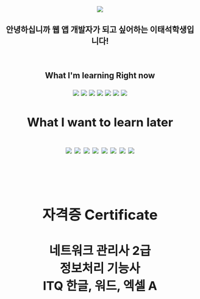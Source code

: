 <p align="center">
  <img src="https://capsule-render.vercel.app/api?type=slice&color=50BCDF&height=300&section=header&text=Welcome&fontColor=FFFFFF&fontSize=90&animation=fadeIn"/>
</p>
<h2 align="center">
  안녕하십니까 웹 앱 개발자가 되고 싶어하는 이태석학생입니다!
</h2>
<br>
<h2 align = "center">What I'm learning Right now<h/2>
<p>
<img src="https://img.shields.io/badge/React-61dafb?style=for-the-badge&logo=React&logoColor=black">
<img src="https://img.shields.io/badge/Python-3776ab?style=for-the-badge&logo=Python&logoColor=black">
<img src="https://img.shields.io/badge/MySQL-4479a1?style=for-the-badge&logo=MySQL&logoColor=black">
<img src="https://img.shields.io/badge/JS-F7df1e\?style=for-the-badge&logo=JavaScript&logoColor=black">
<img src="https://img.shields.io/badge/Java-ff7800?style=for-the-badge&logo=JAVA&logoColor=black">
<img src="https://img.shields.io/badge/Kotlin-7f52ff?style=for-the-badge&logo=Kotlin&logoColor=black">
<img src="https://img.shields.io/badge/SpringBOOT-6db33f?style=for-the-badge&logo=Spring Boot&logoColor=black">
</p>
<h2 align = "center">What I want to learn later<h/2>
<p>
<img src="https://img.shields.io/badge/Spring-6db33f?style=for-the-badge&logo=Spring&logoColor=black">
<img src="https://img.shields.io/badge/Linux-fcc624?style=for-the-badge&logo=Linux&logoColor=black">
<img src="https://img.shields.io/badge/AWS-232F3E?style=for-the-badge&logo=Amazon AWS&logoColor=white">
<img src="https://img.shields.io/badge/MariaDB-003545?style=for-the-badge&logo=MariaDB&logoColor=white">
<img src="https://img.shields.io/badge/MongoDB-003545?style=for-the-badge&logo=MongoDB&logoColor=white">
<img src="https://img.shields.io/badge/Flutter-02569B?style=for-the-badge&logo=Flutter&logoColor=black">
<img src="https://img.shields.io/badge/Go-00ADD8?style=for-the-badge&logo=Go&logoColor=black">
<img src="https://img.shields.io/badge/TypeScript-3178c6?style=for-the-badge&logo=TypeScript&logoColor=black">
</p> 


<br>
<h3>
  자격증 Certificate
</h3>
<h4>
  네트워크 관리사 2급
  <br>
  정보처리 기능사
  <br>
  ITQ 한글, 워드, 엑셀 A
  <br>
</h4>
 


 
